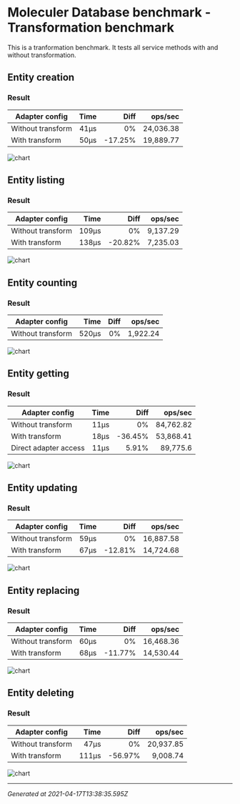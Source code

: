 <!-- THIS PAGE IS GENERATED. DO NOT EDIT MANUALLY! -->

# Moleculer Database benchmark - Transformation benchmark
This is a tranformation benchmark. It tests all service methods with and without transformation.
## Entity creation

### Result


| Adapter config | Time | Diff | ops/sec |
| -------------- | ----:| ----:| -------:|
| Without transform | 41μs | 0% | 24,036.38 |
| With transform | 50μs | -17.25% | 19,889.77 |

![chart](https://image-charts.com/chart?chs=800x450&chtt=Entity%20creation%7C%28ops%2Fsec%29&chf=b0%2Clg%2C90%2C03a9f4%2C0%2C3f51b5%2C1&chg=0%2C50&chl=%7C%7C%7C%7C%2033%25%20%21%7Cx2%20&chma=0%2C0%2C10%2C10&cht=bvs&chxt=x%2Cy&chxl=0%3A%7CWithout%20transform%7CWith%20transform&chd=a%3A24036.377651944746%2C19889.767333258915)

## Entity listing

### Result


| Adapter config | Time | Diff | ops/sec |
| -------------- | ----:| ----:| -------:|
| Without transform | 109μs | 0% | 9,137.29 |
| With transform | 138μs | -20.82% | 7,235.03 |

![chart](https://image-charts.com/chart?chs=800x450&chtt=Entity%20listing%7C%28ops%2Fsec%29&chf=b0%2Clg%2C90%2C03a9f4%2C0%2C3f51b5%2C1&chg=0%2C50&chl=%7C%7C%7C%7C%2033%25%20%21%7Cx2%20&chma=0%2C0%2C10%2C10&cht=bvs&chxt=x%2Cy&chxl=0%3A%7CWithout%20transform%7CWith%20transform&chd=a%3A9137.28805092012%2C7235.028613951545)

## Entity counting

### Result


| Adapter config | Time | Diff | ops/sec |
| -------------- | ----:| ----:| -------:|
| Without transform | 520μs | 0% | 1,922.24 |

![chart](https://image-charts.com/chart?chs=800x450&chtt=Entity%20counting%7C%28ops%2Fsec%29&chf=b0%2Clg%2C90%2C03a9f4%2C0%2C3f51b5%2C1&chg=0%2C50&chl=%7C%7C%7C%7C%2033%25%20%21%7Cx2%20&chma=0%2C0%2C10%2C10&cht=bvs&chxt=x%2Cy&chxl=0%3A%7CWithout%20transform&chd=a%3A1922.2377184483805)

## Entity getting

### Result


| Adapter config | Time | Diff | ops/sec |
| -------------- | ----:| ----:| -------:|
| Without transform | 11μs | 0% | 84,762.82 |
| With transform | 18μs | -36.45% | 53,868.41 |
| Direct adapter access | 11μs | 5.91% | 89,775.6 |

![chart](https://image-charts.com/chart?chs=800x450&chtt=Entity%20getting%7C%28ops%2Fsec%29&chf=b0%2Clg%2C90%2C03a9f4%2C0%2C3f51b5%2C1&chg=0%2C50&chl=%7C%7C%7C%7C%2033%25%20%21%7Cx2%20&chma=0%2C0%2C10%2C10&cht=bvs&chxt=x%2Cy&chxl=0%3A%7CWithout%20transform%7CWith%20transform%7CDirect%20adapter%20access&chd=a%3A84762.82174102102%2C53868.4102367001%2C89775.60078721806)

## Entity updating

### Result


| Adapter config | Time | Diff | ops/sec |
| -------------- | ----:| ----:| -------:|
| Without transform | 59μs | 0% | 16,887.58 |
| With transform | 67μs | -12.81% | 14,724.68 |

![chart](https://image-charts.com/chart?chs=800x450&chtt=Entity%20updating%7C%28ops%2Fsec%29&chf=b0%2Clg%2C90%2C03a9f4%2C0%2C3f51b5%2C1&chg=0%2C50&chl=%7C%7C%7C%7C%2033%25%20%21%7Cx2%20&chma=0%2C0%2C10%2C10&cht=bvs&chxt=x%2Cy&chxl=0%3A%7CWithout%20transform%7CWith%20transform&chd=a%3A16887.576367733764%2C14724.682952205807)

## Entity replacing

### Result


| Adapter config | Time | Diff | ops/sec |
| -------------- | ----:| ----:| -------:|
| Without transform | 60μs | 0% | 16,468.36 |
| With transform | 68μs | -11.77% | 14,530.44 |

![chart](https://image-charts.com/chart?chs=800x450&chtt=Entity%20replacing%7C%28ops%2Fsec%29&chf=b0%2Clg%2C90%2C03a9f4%2C0%2C3f51b5%2C1&chg=0%2C50&chl=%7C%7C%7C%7C%2033%25%20%21%7Cx2%20&chma=0%2C0%2C10%2C10&cht=bvs&chxt=x%2Cy&chxl=0%3A%7CWithout%20transform%7CWith%20transform&chd=a%3A16468.36049305961%2C14530.441610668313)

## Entity deleting

### Result


| Adapter config | Time | Diff | ops/sec |
| -------------- | ----:| ----:| -------:|
| Without transform | 47μs | 0% | 20,937.85 |
| With transform | 111μs | -56.97% | 9,008.74 |

![chart](https://image-charts.com/chart?chs=800x450&chtt=Entity%20deleting%7C%28ops%2Fsec%29&chf=b0%2Clg%2C90%2C03a9f4%2C0%2C3f51b5%2C1&chg=0%2C50&chl=%7C%7C%7C%7C%2033%25%20%21%7Cx2%20&chma=0%2C0%2C10%2C10&cht=bvs&chxt=x%2Cy&chxl=0%3A%7CWithout%20transform%7CWith%20transform&chd=a%3A20937.852336436918%2C9008.743135358583)

--------------------
_Generated at 2021-04-17T13:38:35.595Z_